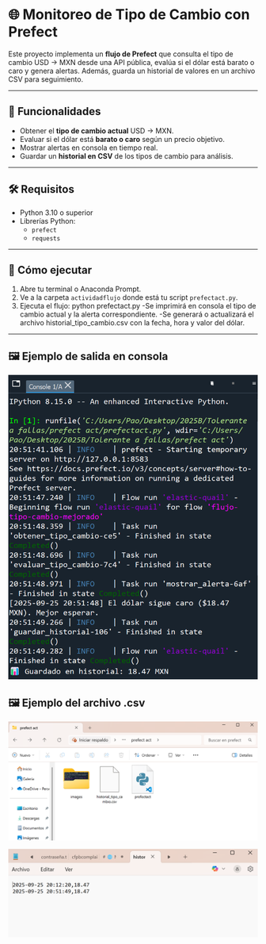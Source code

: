 # 🌐 Monitoreo de Tipo de Cambio con Prefect

Este proyecto implementa un **flujo de Prefect** que consulta el tipo de cambio USD → MXN desde una API pública, evalúa si el dólar está barato o caro y genera alertas. Además, guarda un historial de valores en un archivo CSV para seguimiento.

---

## 📌 Funcionalidades

- Obtener el **tipo de cambio actual** USD → MXN.  
- Evaluar si el dólar está **barato o caro** según un precio objetivo.  
- Mostrar alertas en consola en tiempo real.  
- Guardar un **historial en CSV** de los tipos de cambio para análisis.  

---

## 🛠 Requisitos

- Python 3.10 o superior  
- Librerías Python:
  - `prefect`
  - `requests`

---

## 🚀 Cómo ejecutar

1. Abre tu terminal o Anaconda Prompt.  
2. Ve a la carpeta `actividadflujo` donde está tu script `prefectact.py`.  
3. Ejecuta el flujo:
      python prefectact.py
-Se imprimirá en consola el tipo de cambio actual y la alerta correspondiente.
-Se generará o actualizará el archivo historial_tipo_cambio.csv con la fecha, hora y valor del dólar.

---

## 🖼 Ejemplo de salida en consola
![Ejemplo de salida en consola](images/ejemconsol.png)

## 🖼 Ejemplo del archivo .csv
![Ejemplo de archivo .csv en carpeta](images/ejemcarpeta.png)

![Ejemplo de archivo .csv](images/ejemcsv.png)
